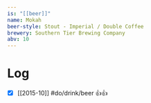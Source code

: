 ```yaml
---
is: "[[beer]]"
name: Mokah
beer-style: Stout - Imperial / Double Coffee
brewery: Southern Tier Brewing Company
abv: 10
---
```

# Log
- [x] [[2015-10]] #do/drink/beer 👍👍
